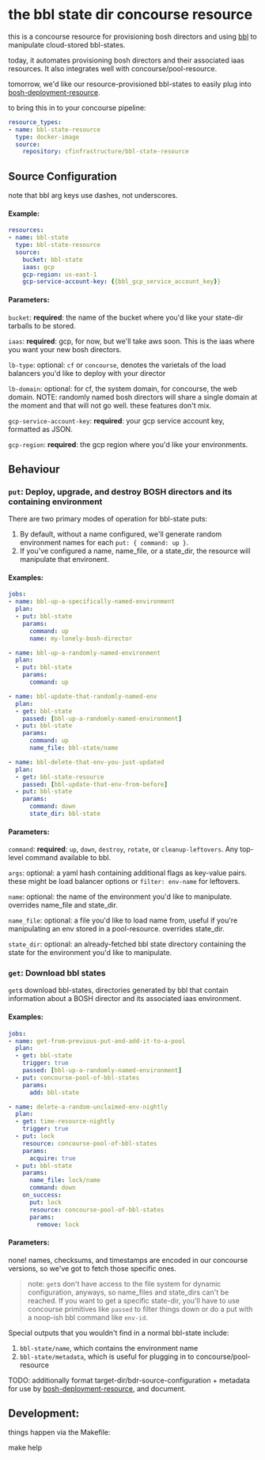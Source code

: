 # the bbl state dir concourse resource
this is a concourse resource for provisioning bosh directors and using [bbl](https://github.com/cloudfoundry/bosh-bootloader) to manipulate cloud-stored bbl-states.

today, it automates provisioning bosh directors and their associated iaas resources. It also integrates well with concourse/pool-resource.

tomorrow, we'd like our resource-provisioned bbl-states to easily plug into [bosh-deployment-resource](https://github.com/cloudfoundry/bosh-deployment-resource).

to bring this in to your concourse pipeline:
```yaml
resource_types:
- name: bbl-state-resource
  type: docker-image
  source:
    repository: cfinfrastructure/bbl-state-resource
```

## Source Configuration
note that bbl arg keys use dashes, not underscores.
#### Example:
```yaml
resources:
- name: bbl-state
  type: bbl-state-resource
  source:
    bucket: bbl-state
    iaas: gcp
    gcp-region: us-east-1
    gcp-service-account-key: {{bbl_gcp_service_account_key}}
```
#### Parameters:
`bucket`: **required**: the name of the bucket where you'd like your state-dir tarballs to be stored.

`iaas`: **required**: gcp, for now, but we'll take aws soon. This is the iaas where you want your new bosh directors.

`lb-type`: optional: `cf` or `concourse`, denotes the varietals of the load balancers you'd like to deploy with your director

`lb-domain`: optional: for cf, the system domain, for concourse, the web domain. NOTE: randomly named bosh directors will share a single domain at the moment and that will not go well. these features don't mix.

`gcp-service-account-key`: **required**: your gcp service account key, formatted as JSON.

`gcp-region`: **required**: the gcp region where you'd like your environments.

## Behaviour
### `put`: Deploy, upgrade, and destroy BOSH directors and its containing environment

There are two primary modes of operation for bbl-state puts:
1. By default, without a name configured, we'll generate random environment names for each `put: { command: up }`.
1. If you've configured a name, name_file, or a state_dir, the resource will manipulate that environent.

#### Examples:
```yaml
jobs:
- name: bbl-up-a-specifically-named-environment
  plan:
  - put: bbl-state
    params:
      command: up
      name: my-lonely-bosh-director

- name: bbl-up-a-randomly-named-environment
  plan:
  - put: bbl-state
    params:
      command: up

- name: bbl-update-that-randomly-named-env
  plan:
  - get: bbl-state
    passed: [bbl-up-a-randomly-named-environment]
  - put: bbl-state
    params:
      command: up
      name_file: bbl-state/name

- name: bbl-delete-that-env-you-just-updated
  plan:
  - get: bbl-state-resource
    passed: [bbl-update-that-env-from-before]
  - put: bbl-state
    params:
      command: down
      state_dir: bbl-state
```
#### Parameters:

`command`: **required**: `up`, `down`, `destroy`, `rotate`, or `cleanup-leftovers`. Any top-level command available to bbl.

`args`: optional: a yaml hash containing additional flags as key-value pairs. these might be load balancer options or `filter: env-name` for leftovers.

`name`: optional: the name of the environment you'd like to manipulate. overrides name_file and state_dir.

`name_file`: optional: a file you'd like to load name from, useful if you're manipulating an env stored in a pool-resource. overrides state_dir.

`state_dir`: optional: an already-fetched bbl state directory containing the state for the environment you'd like to manipulate.

### `get`: Download bbl states

`get`s download bbl-states, directories generated by bbl that contain information about a BOSH director and its associated iaas environment.

#### Examples:
```yaml
jobs:
- name: get-from-previous-put-and-add-it-to-a-pool
  plan:
  - get: bbl-state
    trigger: true
    passed: [bbl-up-a-randomly-named-environment]
  - put: concourse-pool-of-bbl-states
    params:
      add: bbl-state

- name: delete-a-random-unclaimed-env-nightly
  plan:
  - get: time-resource-nightly
    trigger: true
  - put: lock
    resource: concourse-pool-of-bbl-states
    params:
      acquire: true
  - put: bbl-state
    params:
      name_file: lock/name
      command: down
    on_success:
      put: lock
      resource: concourse-pool-of-bbl-states
      params:
        remove: lock
```
#### Parameters:
none! names, checksums, and timestamps are encoded in our concourse versions, so we've got to fetch those specific ones.
> note: `get`s don't have access to the file system for dynamic configuration, anyways, so name_files and state_dirs can't be reached.
If you want to get a specific state-dir, you'll have to use concourse primitives like `passed` to filter things down or do a put with a noop-ish bbl command like `env-id`.

Special outputs that you wouldn't find in a normal bbl-state include:
1. `bbl-state/name`, which contains the environment name
1. `bbl-state/metadata`, which is useful for plugging in to concourse/pool-resource

TODO: additionally format target-dir/bdr-source-configuration + metadata for use by [bosh-deployment-resource](https://github.com/cloudfoundry/bosh-deployment-resource), and document.

## Development:

things happen via the Makefile:

make help
